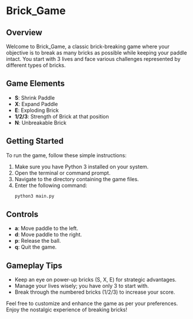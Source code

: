 # Brick_Game

## Overview
Welcome to Brick_Game, a classic brick-breaking game where your objective is to break as many bricks as possible while keeping your paddle intact. You start with 3 lives and face various challenges represented by different types of bricks.

## Game Elements
- **S**: Shrink Paddle
- **X**: Expand Paddle
- **E**: Exploding Brick
- **1/2/3**: Strength of Brick at that position
- **N**: Unbreakable Brick

## Getting Started
To run the game, follow these simple instructions:

1. Make sure you have Python 3 installed on your system.
2. Open the terminal or command prompt.
3. Navigate to the directory containing the game files.
4. Enter the following command:
   ```bash
   python3 main.py
   ```

## Controls
- **a**: Move paddle to the left.
- **d**: Move paddle to the right.
- **p**: Release the ball.
- **q**: Quit the game.

## Gameplay Tips
- Keep an eye on power-up bricks (S, X, E) for strategic advantages.
- Manage your lives wisely; you have only 3 to start with.
- Break through the numbered bricks (1/2/3) to increase your score.

Feel free to customize and enhance the game as per your preferences. Enjoy the nostalgic experience of breaking bricks!
